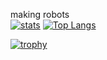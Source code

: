 making robots
<br>
[![stats](https://github-readme-stats.vercel.app/api?username=halufun)](https://github.com/anuraghazra/github-readme-stats)
[![Top Langs](https://github-readme-stats.vercel.app/api/top-langs/?username=halufun&exclude_repo=Mooer,vg,testing-extension,example-extensions-fork,Microphone-Input-Scratch-Extension)](https://github.com/anuraghazra/github-readme-stats)

[![trophy](https://github-profile-trophy.vercel.app/?username=halufun&theme=onedark)](https://github.com/ryo-ma/github-profile-trophy)
